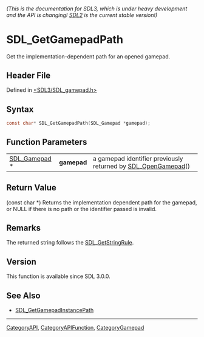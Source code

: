 ###### (This is the documentation for SDL3, which is under heavy development and the API is changing! [SDL2](https://wiki.libsdl.org/SDL2/) is the current stable version!)
# SDL_GetGamepadPath

Get the implementation-dependent path for an opened gamepad.

## Header File

Defined in [<SDL3/SDL_gamepad.h>](https://github.com/libsdl-org/SDL/blob/main/include/SDL3/SDL_gamepad.h)

## Syntax

```c
const char* SDL_GetGamepadPath(SDL_Gamepad *gamepad);
```

## Function Parameters

|                              |             |                                                                                  |
| ---------------------------- | ----------- | -------------------------------------------------------------------------------- |
| [SDL_Gamepad](SDL_Gamepad) * | **gamepad** | a gamepad identifier previously returned by [SDL_OpenGamepad](SDL_OpenGamepad)() |

## Return Value

(const char *) Returns the implementation dependent path for the gamepad,
or NULL if there is no path or the identifier passed is invalid.

## Remarks

The returned string follows the [SDL_GetStringRule](SDL_GetStringRule).

## Version

This function is available since SDL 3.0.0.

## See Also

- [SDL_GetGamepadInstancePath](SDL_GetGamepadInstancePath)

----
[CategoryAPI](CategoryAPI), [CategoryAPIFunction](CategoryAPIFunction), [CategoryGamepad](CategoryGamepad)

